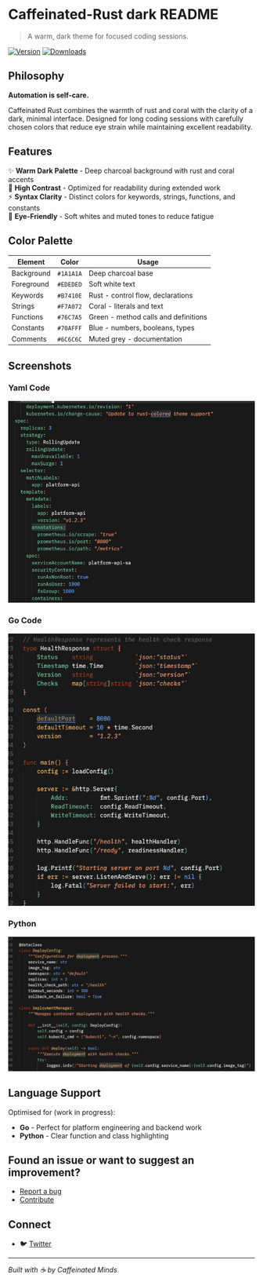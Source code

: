 # Caffeinated-Rust dark README

> A warm, dark theme for focused coding sessions.

[![Version](https://img.shields.io/visual-studio-marketplace/v/caffeinatedminds.caffeinated-rust)](https://marketplace.visualstudio.com/items?itemName=caffeinatedminds.caffeinated-rust)
[![Downloads](https://img.shields.io/visual-studio-marketplace/d/caffeinatedminds.caffeinated-rust)](https://marketplace.visualstudio.com/items?itemName=caffeinatedminds.caffeinated-rust)

## Philosophy

**Automation is self-care.**

Caffeinated Rust combines the warmth of rust and coral with the clarity of a dark, minimal interface. Designed for long coding sessions with carefully chosen colors that reduce eye strain while maintaining excellent readability.

## Features

✨ **Warm Dark Palette** - Deep charcoal background with rust and coral accents  
🎯 **High Contrast** - Optimized for readability during extended work  
⚡ **Syntax Clarity** - Distinct colors for keywords, strings, functions, and constants  
🧘 **Eye-Friendly** - Soft whites and muted tones to reduce fatigue

## Color Palette

| Element    | Color     | Usage                                |
| ---------- | --------- | ------------------------------------ |
| Background | `#1A1A1A` | Deep charcoal base                   |
| Foreground | `#EDEDED` | Soft white text                      |
| Keywords   | `#B7410E` | Rust - control flow, declarations    |
| Strings    | `#F7A072` | Coral - literals and text            |
| Functions  | `#76C7A5` | Green - method calls and definitions |
| Constants  | `#70AFFF` | Blue - numbers, booleans, types      |
| Comments   | `#6C6C6C` | Muted grey - documentation           |

## Screenshots

### Yaml Code

![Yaml Screenshot](images/yaml.png)

### Go Code

![Go Screenshot](images/go.png)

### Python

![Python Screenshot](images/python.png)

## Language Support

Optimised for (work in progress):

- **Go** - Perfect for platform engineering and backend work
- **Python** - Clear function and class highlighting

## Found an issue or want to suggest an improvement?

- [Report a bug](https://github.com/caffeinatedminds/vscode-caffeinated-rust/issues)
- [Contribute](https://github.com/caffeinatedminds/vscode-caffeinated-rust/pulls)

## Connect

- 🐦 [Twitter](https://twitter.com/caffeine_minds)

---

_Built with ☕ by Caffeinated Minds_
